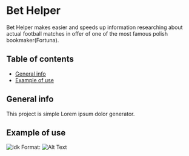 # Bet Helper
Bet Helper makes easier and speeds up information researching about actual football matches in offer of one of the most famous polish bookmaker(Fortuna).

## Table of contents
* [General info](#general-info)
* [Example of use](#example-of-use)

## General info
This project is simple Lorem ipsum dolor generator.

## Example of use
![idk](/images_github/bet_helper_example_loaded_list.png)
Format: ![Alt Text](url)
